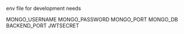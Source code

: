 env file for development needs

MONGO_USERNAME
MONGO_PASSWORD
MONGO_PORT
MONGO_DB
BACKEND_PORT
JWTSECRET

